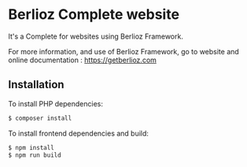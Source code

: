 # Berlioz Complete website

It's a Complete for websites using Berlioz Framework.

For more information, and use of Berlioz Framework, go to website and online documentation :
https://getberlioz.com

## Installation

To install PHP dependencies:

```bash
$ composer install
```

To install frontend dependencies and build:

```bash
$ npm install
$ npm run build
```
